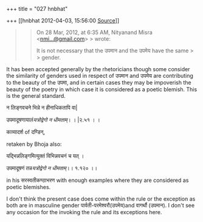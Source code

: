 +++
title = "027 hnbhat"

+++
[[hnbhat	2012-04-03, 15:56:00 [Source](https://groups.google.com/g/samskrita/c/qVDwKqFADvg)]]



> 
> > On 28 Mar, 2012, at 6:35 AM, Nityanand Misra \<[nmi...@gmail.com]()\> > wrote:  
> > 
> > 
> > > 
> > > >   
> > It is not necessary that the उपमान and the उपमेय have the same > > gender.  
> > > > 
> > 

  

It has been accepted generally by the rhetoricians though some consider the similarity of genders used in respect of उपमान and उपमेय are contributing to the beauty of the उपमा, and in certain cases they may be impoverish the beauty of the poetry in which case it is considered as a poetic blemish. This is the general standard.

  

न लिङ्गवचने भिन्ने न हीनाधिकतापि वा\|

उपमादूषणायालं*यत्रोद्वेगो न धीमताम्*। । \|२.५१ । ।

काव्यादर्श of दण्डिन्,

retaken by Bhoja also:

  

यद्भिन्नलिङ्गमित्युक्तं विभिन्नवचनं च यत् ।

उपमादूषणं तन्न*यत्रोद्वेगो न धीमताम्*।। १.१२० ।।  

  

in his सरस्वतीकण्ठाभरण with enough examples where they are considered as poetic blemishes.

  

I don't think the present case does come within the rule or the exception as both are in masculine gender पार्वती-परमेश्वरौ(उपमेय)and वागर्थौ (उपमान). I don't see any occasion for the invoking the rule and its exceptions here.

